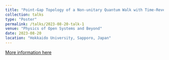```yaml
---
title: "Point-Gap Topology of a Non-unitary Quantum Walk with Time-Reversal Symmetry"
collection: talks
type: "Poster"
permalink: /talks/2023-08-20-talk-1
venue: "Physics of Open Systems and Beyond"
date: 2023-08-20
location: "Hokkaido University, Sapporo, Japan"
---
```


[More information here](https://sites.google.com/view/pos-byd/home?authuser=0)
